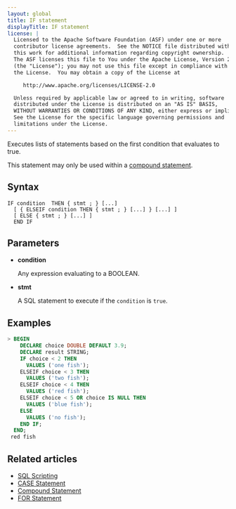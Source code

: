 ```yaml
---
layout: global
title: IF statement
displayTitle: IF statement
license: |
  Licensed to the Apache Software Foundation (ASF) under one or more
  contributor license agreements.  See the NOTICE file distributed with
  this work for additional information regarding copyright ownership.
  The ASF licenses this file to You under the Apache License, Version 2.0
  (the "License"); you may not use this file except in compliance with
  the License.  You may obtain a copy of the License at

     http://www.apache.org/licenses/LICENSE-2.0

  Unless required by applicable law or agreed to in writing, software
  distributed under the License is distributed on an "AS IS" BASIS,
  WITHOUT WARRANTIES OR CONDITIONS OF ANY KIND, either express or implied.
  See the License for the specific language governing permissions and
  limitations under the License.
---
```


Executes lists of statements based on the first condition that evaluates to true.

This statement may only be used within a [compound statement](compound-stmt.html).

## Syntax

```
IF condition  THEN { stmt ; } [...]
  [ { ELSEIF condition THEN { stmt ; } [...] } [...] ]
  [ ELSE { stmt ; } [...] ]
  END IF
```

## Parameters

- **condition**

  Any expression evaluating to a BOOLEAN.

- **stmt**

  A SQL statement to execute if the `condition` is `true`.

## Examples

```SQL
> BEGIN
    DECLARE choice DOUBLE DEFAULT 3.9;
    DECLARE result STRING;
    IF choice < 2 THEN
      VALUES ('one fish');
    ELSEIF choice < 3 THEN
      VALUES ('two fish');
    ELSEIF choice < 4 THEN
      VALUES ('red fish');
    ELSEIF choice < 5 OR choice IS NULL THEN
      VALUES ('blue fish');
    ELSE
      VALUES ('no fish');
    END IF;
  END;
 red fish
```

## Related articles

- [SQL Scripting](../sql-ref-scripting.html)
- [CASE Statement](../control-flow/case-stmt.html)
- [Compound Statement](../control-flow/compound-stmt.html)
- [FOR Statement](../control-flow/for-stmt.html)
